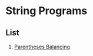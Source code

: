 # String Programs

## List
1. [Parentheses Balancing](Strings/Programs/List/ParenthesesBalancing.py)

